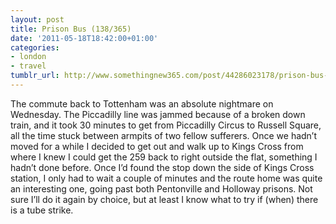 ```yaml
---
layout: post
title: Prison Bus (138/365)
date: '2011-05-18T18:42:00+01:00'
categories:
- london
- travel
tumblr_url: http://www.somethingnew365.com/post/44286023178/prison-bus-138365
---
```

The commute back to Tottenham was an absolute nightmare on Wednesday. The Piccadilly line was jammed because of a broken down train, and it took 30 minutes to get from Piccadilly Circus to Russell Square, all the time stuck between armpits of two fellow sufferers.
Once we hadn’t moved for a while I decided to get out and walk up to Kings Cross from where I knew I could get the 259 back to right outside the flat, something I hadn’t done before.
Once I’d found the stop down the side of Kings Cross station, I only had to wait a couple of minutes and the route home was quite an interesting one, going past both Pentonville and Holloway prisons. Not sure I’ll do it again by choice, but at least I know what to try if (when) there is a tube strike.
